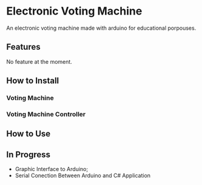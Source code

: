# Electronic Voting Machine
 An electronic voting machine made with arduino for educational porpouses.

 ## Features
  No feature at the moment.

 ## How to Install 

  ### Voting Machine

  ### Voting Machine Controller

 ## How to Use

 ## In Progress
  - Graphic Interface to Arduino;
  - Serial Conection Between Arduino and C# Application

